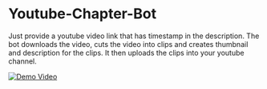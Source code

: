 # Youtube-Chapter-Bot
<p>Just provide a youtube video link that has timestamp in the description. The bot downloads the video, cuts the video into clips and creates thumbnail and description for the clips. It then uploads the clips into your youtube channel.</p>

[![Demo Video](https://youtube-md.vercel.app/dQw4w9WgXcQ/640/360)](https://www.youtube.com/watch?v=H2r7QgZQmu4)
